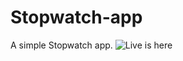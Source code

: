 # Stopwatch-app
 A simple Stopwatch app.
![Live is here](https://canceylandag.github.io/Stopwatch-app/)
